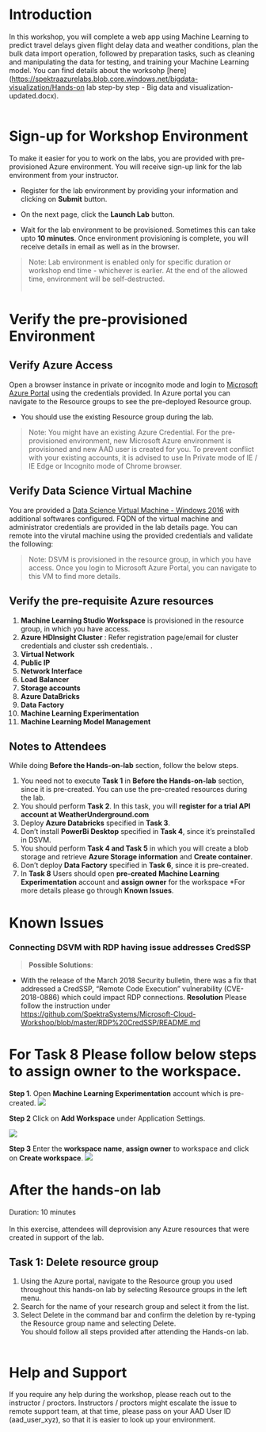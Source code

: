 # Introduction

In this workshop, you will complete a web app using Machine Learning to predict travel delays given flight delay data and weather conditions, plan the bulk data import operation, followed by preparation tasks, such as cleaning and manipulating the data for testing, and training your Machine Learning model. You can find details about the worksohp [here](https://spektraazurelabs.blob.core.windows.net/bigdata-visualization/Hands-on lab step-by step - Big data and visualization-updated.docx).</br></br>

# Sign-up for Workshop Environment

To make it easier for you to work on the labs, you are provided with pre-provisioned Azure environment. You will receive sign-up link for the lab environment from your instructor. 

* Register for the lab environment by providing your information and clicking on **Submit** button.
 
* On the next page, click the **Launch Lab** button.
  
* Wait for the lab environment to be provisioned. Sometimes this can take upto **10 minutes**. Once environment provisioning is complete, you will receive details in email as well as in the browser.
  
 > Note: Lab environment is enabled only for specific duration or workshop end time - whichever is earlier. At the end of the allowed time, environment will be self-destructed.</br></br>

# Verify the pre-provisioned Environment

## Verify Azure Access

Open a browser instance in private or incognito mode and login to [Microsoft Azure Portal](https://portal.azure.com) using the credentials provided. In Azure portal you can navigate to the Resource groups to see the pre-deployed Resource group.
* You should use the existing Resource group during the lab.

> Note: You might have an existing Azure Credential. For the pre-provisioned environment, new Microsoft Azure environment is provisioned and new AAD user is created for you. To prevent conflict with your existing accounts, it is advised to use In Private mode of IE / IE Edge or Incognito mode of Chrome browser.

## Verify Data Science Virtual Machine

You are provided a [Data Science Virtual Machine - Windows 2016](https://azuremarketplace.microsoft.com/en-us/marketplace/apps/microsoft-ads.windows-data-science-vm) with additional softwares configured. FQDN of the virtual machine and administrator credentials are provided in the lab details page. You can remote into the virutal machine using the provided credentials and validate the following:

> Note: DSVM is provisioned in the resource group, in which you have access. Once you login to Microsoft Azure Portal, you can navigate to this VM to find more details.

## Verify the pre-requisite Azure resources
1. **Machine Learning Studio Workspace** is provisioned in the resource group, in which you have access.
2. **Azure HDInsight Cluster** : Refer registration page/email for cluster credentials and cluster ssh credentials. .  
3. **Virtual Network**
4. **Public IP**
5. **Network Interface**
6. **Load Balancer**
7. **Storage accounts**
8. **Azure DataBricks**
9. **Data Factory**
10. **Machine Learning Experimentation**
11. **Machine Learning Model Management**


## Notes to Attendees
While doing **Before the Hands-on-lab** section, follow the below steps.
1. You need not to execute **Task 1** in **Before the Hands-on-lab** section, since it is pre-created. You can use the pre-created resources during the lab.
2. You should perform **Task 2**. In this task, you will **register for a trial API account at WeatherUnderground.com**
3. Deploy **Azure Databricks** specified in **Task 3**.
4. Don’t install **PowerBi Desktop** specified in **Task 4**, since it’s preinstalled in DSVM.
5. You should perform **Task 4 and Task 5** in which you will create a blob storage and retrieve **Azure Storage information** and **Create container**.
6. Don’t deploy **Data Factory** specified in **Task 6**, since it is pre-created.
7. In **Task 8** Users should open **pre-created** **Machine Learning Experimentation** account and **assign owner** for the workspace *For more details please go through **Known Issues**.

# Known Issues
### Connecting DSVM with RDP having issue addresses CredSSP

> **Possible Solutions**:

* With the release of the March 2018 Security bulletin, there was a fix that addressed a CredSSP, “Remote Code Execution” vulnerability (CVE-2018-0886) which could impact RDP connections. 
**Resolution**
Please follow the instruction under https://github.com/SpektraSystems/Microsoft-Cloud-Workshop/blob/master/RDP%20CredSSP/README.md

# For Task 8 Please follow below steps to assign owner to the workspace.
 
 **Step 1**. Open **Machine Learning Experimentation** account which is pre- created.
   <kbd>![](Images/expacnt1.png)</kbd>
 
 **Step 2** Click on **Add Workspace** under Application Settings.
   
   <kbd>![](Images/addwork2.png)</kbd>
  
 **Step 3** Enter the **workspace name**, **assign owner** to workspace and click on **Create workspace**.
   <kbd>![](Images/owner3.png)</kbd>

# After the hands-on lab 
Duration: 10 minutes</br></br>
In this exercise, attendees will deprovision any Azure resources that were created in support of the lab.
## Task 1: Delete resource group
1.	Using the Azure portal, navigate to the Resource group you used throughout this hands-on lab by selecting Resource groups in the left menu.</br>
2.	Search for the name of your research group and select it from the list.</br>
3.	Select Delete in the command bar and confirm the deletion by re-typing the Resource group name and selecting Delete.</br>
You should follow all steps provided after attending the Hands-on lab.</br></br>

# Help and Support

If you require any help during the workshop, please reach out to the instructor / proctors. Instructors / proctors might escalate the issue to remote support team, at that time, please pass on your AAD User ID (aad_user_xyz), so that it is easier to look up your environment.


